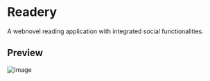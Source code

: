 # Readery

A webnovel reading application with integrated social functionalities.

## Preview
![image](https://github.com/jrs-a/Readery/assets/87791386/347863f7-5652-4ad7-8bf8-bde4a4916c2c)
